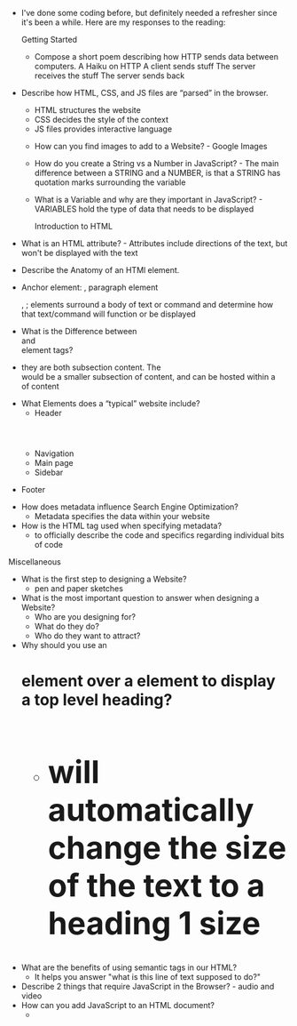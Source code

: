  - I've done some coding before, but definitely needed a refresher since it's been a while. Here are my responses to the reading:

   Getting Started

     * Compose a short poem describing how HTTP sends data between computers.
          A Haiku on HTTP
          A client sends stuff
          The server receives the stuff
          The server sends back
  * Describe how HTML, CSS, and JS files are “parsed” in the browser.
      - HTML structures the website
      - CSS decides the style of the context
      - JS files provides interactive language
    * How can you find images to add to a Website?
          - Google Images
    * How do you create a String vs a Number in JavaScript?
          - The main difference between a STRING and a NUMBER, is that a STRING has quotation marks surrounding the variable
    * What is a Variable and why are they important in JavaScript?
          - VARIABLES hold the type of data that needs to be displayed

      Introduction to HTML

   * What is an HTML attribute?
    - Attributes include directions of the text, but won't be displayed with the text
  * Describe the Anatomy of an HTMl element.
   - Anchor element: <a> </a>, paragraph element <p> </p>, <em> </em>; elements surround a body of text or command and determine how that text/command will function or be displayed
  * What is the Difference between <article> and <section> element tags?
  - they are both subsection content. The <article> would be a smaller subsection of content, and can be hosted within a <section> of content
  * What Elements does a “typical” website include?
    - Header <header>
    - Navigation <nav>
    - Main page <main>
    - Sidebar <sidebar>
   - Footer <footer>
  * How does metadata influence Search Engine Optimization?
     - Metadata specifies the data within your website
  * How is the <meta> HTML tag used when specifying metadata?
     - to officially describe the code and specifics regarding individual bits of code

Miscellaneous

  * What is the first step to designing a Website?
    - pen and paper sketches
  * What is the most important question to answer when designing a Website?
    - Who are you designing for?
    - What do they do?
    - Who do they want to attract?
  * Why should you use an <h1> element over a <span>element to display a top level heading?
    - <h1> will automatically change the size of the text to a heading 1 size
  * What are the benefits of using semantic tags in our HTML?
    - It helps you answer "what is this line of text supposed to do?"
  *  Describe 2 things that require JavaScript in the Browser?
    - audio and video
  * How can you add JavaScript to an HTML document?
    - <script>  
